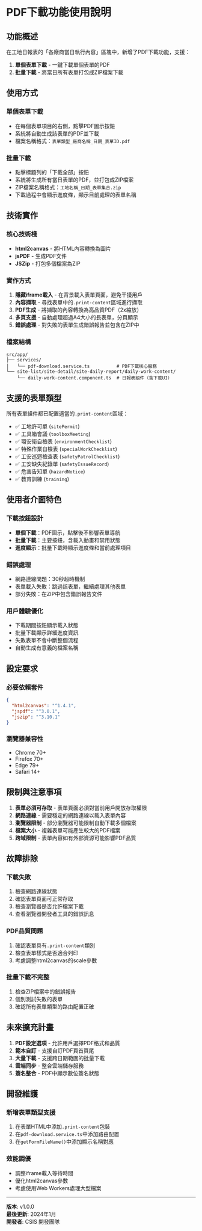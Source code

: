 # PDF下載功能使用說明

## 功能概述

在工地日報表的「各廠商當日執行內容」區塊中，新增了PDF下載功能，支援：
1. **單個表單下載** - 一鍵下載單個表單的PDF
2. **批量下載** - 將當日所有表單打包成ZIP檔案下載

## 使用方式

### 單個表單下載
- 在每個表單項目的右側，點擊PDF圖示按鈕
- 系統將自動生成該表單的PDF並下載
- 檔案名稱格式：`表單類型_廠商名稱_日期_表單ID.pdf`

### 批量下載
- 點擊標題列的「下載全部」按鈕
- 系統將生成所有當日表單的PDF，並打包成ZIP檔案
- ZIP檔案名稱格式：`工地名稱_日期_表單集合.zip`
- 下載過程中會顯示進度條，顯示目前處理的表單名稱

## 技術實作

### 核心技術棧
- **html2canvas** - 將HTML內容轉換為圖片
- **jsPDF** - 生成PDF文件
- **JSZip** - 打包多個檔案為ZIP

### 實作方式
1. **隱藏iframe載入** - 在背景載入表單頁面，避免干擾用戶
2. **內容擷取** - 尋找表單中的`.print-content`區域進行擷取
3. **PDF生成** - 將擷取的內容轉換為高品質PDF（2x縮放）
4. **多頁支援** - 自動處理超過A4大小的長表單，分頁顯示
5. **錯誤處理** - 對失敗的表單生成錯誤報告並包含在ZIP中

### 檔案結構
```
src/app/
├── services/
│   └── pdf-download.service.ts          # PDF下載核心服務
└── site-list/site-detail/site-daily-report/daily-work-content/
    └── daily-work-content.component.ts  # 日報表組件（含下載UI）
```

## 支援的表單類型

所有表單組件都已配置適當的`.print-content`區域：

- ✅ 工地許可單 (`sitePermit`)
- ✅ 工具箱會議 (`toolboxMeeting`)
- ✅ 環安衛自檢表 (`environmentChecklist`)
- ✅ 特殊作業自檢表 (`specialWorkChecklist`)
- ✅ 工安巡迴檢查表 (`safetyPatrolChecklist`)
- ✅ 工安缺失紀錄單 (`safetyIssueRecord`)
- ✅ 危害告知單 (`hazardNotice`)
- ✅ 教育訓練 (`training`)

## 使用者介面特色

### 下載按鈕設計
- **單個下載**：PDF圖示，點擊後不影響表單導航
- **批量下載**：主要按鈕，含載入動畫和禁用狀態
- **進度顯示**：批量下載時顯示進度條和當前處理項目

### 錯誤處理
- 網路連線問題：30秒超時機制
- 表單載入失敗：跳過該表單，繼續處理其他表單
- 部分失敗：在ZIP中包含錯誤報告文件

### 用戶體驗優化
- 下載期間按鈕顯示載入狀態
- 批量下載顯示詳細進度資訊
- 失敗表單不會中斷整個流程
- 自動生成有意義的檔案名稱

## 設定要求

### 必要依賴套件
```json
{
  "html2canvas": "^1.4.1",
  "jspdf": "^3.0.1", 
  "jszip": "^3.10.1"
}
```

### 瀏覽器兼容性
- Chrome 70+
- Firefox 70+
- Edge 79+
- Safari 14+

## 限制與注意事項

1. **表單必須可存取** - 表單頁面必須對當前用戶開放存取權限
2. **網路連線** - 需要穩定的網路連線以載入表單內容
3. **瀏覽器限制** - 部分瀏覽器可能限制自動下載多個檔案
4. **檔案大小** - 複雜表單可能產生較大的PDF檔案
5. **跨域限制** - 表單內容如有外部資源可能影響PDF品質

## 故障排除

### 下載失敗
1. 檢查網路連線狀態
2. 確認表單頁面可正常存取
3. 檢查瀏覽器是否允許檔案下載
4. 查看瀏覽器開發者工具的錯誤訊息

### PDF品質問題
1. 確認表單具有`.print-content`類別
2. 檢查表單樣式是否適合列印
3. 考慮調整html2canvas的scale參數

### 批量下載不完整
1. 檢查ZIP檔案中的錯誤報告
2. 個別測試失敗的表單
3. 確認所有表單類型的路由配置正確

## 未來擴充計畫

1. **PDF設定選項** - 允許用戶選擇PDF格式和品質
2. **範本自訂** - 支援自訂PDF頁首頁尾
3. **大量下載** - 支援跨日期範圍的批量下載
4. **雲端同步** - 整合雲端儲存服務
5. **簽名整合** - PDF中顯示數位簽名狀態

## 開發維護

### 新增表單類型支援
1. 在表單HTML中添加`.print-content`包裝
2. 在`pdf-download.service.ts`中添加路由配置
3. 在`getFormFileName()`中添加顯示名稱對應

### 效能調優
- 調整iframe載入等待時間
- 優化html2canvas參數
- 考慮使用Web Workers處理大型檔案

---

**版本**: v1.0.0  
**最後更新**: 2024年1月  
**開發者**: CSIS 開發團隊 